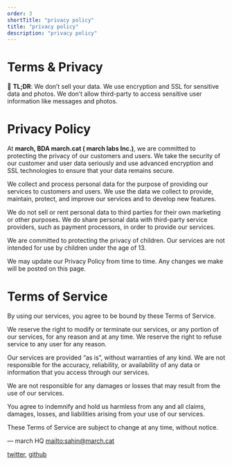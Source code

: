 ```yaml
---
order: 3
shortTitle: "privacy policy"
title: "privacy policy"
description: "privacy policy"
---
```


# Terms & Privacy

<aside>

👋 **TL;DR**: We don’t sell your data. We use encryption and SSL for sensitive data and photos. We don’t allow third-party to access sensitive user information like messages and photos.

</aside>

# Privacy Policy

At **march, BDA march.cat ( march labs Inc.)**, we are committed to protecting the privacy of our customers and users. We take the security of our customer and user data seriously and use advanced encryption and SSL technologies to ensure that your data remains secure.

We collect and process personal data for the purpose of providing our services to customers and users. We use the data we collect to provide, maintain, protect, and improve our services and to develop new features.

We do not sell or rent personal data to third parties for their own marketing or other purposes. We do share personal data with third-party service providers, such as payment processors, in order to provide our services.

We are committed to protecting the privacy of children. Our services are not intended for use by children under the age of 13.

We may update our Privacy Policy from time to time. Any changes we make will be posted on this page.

# Terms of Service

By using our services, you agree to be bound by these Terms of Service.

We reserve the right to modify or terminate our services, or any portion of our services, for any reason and at any time. We reserve the right to refuse service to any user for any reason.

Our services are provided “as is”, without warranties of any kind. We are not responsible for the accuracy, reliability, or availability of any data or information that you access through our services.

We are not responsible for any damages or losses that may result from the use of our services.

You agree to indemnify and hold us harmless from any and all claims, damages, losses, and liabilities arising from your use of our services.

These Terms of Service are subject to change at any time, without notice.

— march HQ
[mailto:sahin@march.cat](mailto:sahin@march.cat) 

[twitter](https://x.com/_marchhq), [github](https://github.com/marchhq)
